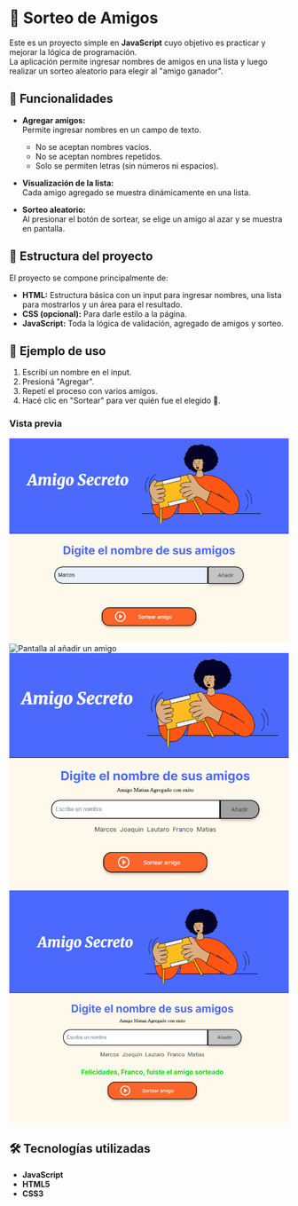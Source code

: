 # 🎉 Sorteo de Amigos

Este es un proyecto simple en **JavaScript** cuyo objetivo es practicar y mejorar la lógica de programación.  
La aplicación permite ingresar nombres de amigos en una lista y luego realizar un sorteo aleatorio para elegir al "amigo ganador".  

## 🚀 Funcionalidades

- **Agregar amigos:**  
  Permite ingresar nombres en un campo de texto.  
  - No se aceptan nombres vacíos.  
  - No se aceptan nombres repetidos.  
  - Solo se permiten letras (sin números ni espacios).

- **Visualización de la lista:**  
  Cada amigo agregado se muestra dinámicamente en una lista.

- **Sorteo aleatorio:**  
  Al presionar el botón de sortear, se elige un amigo al azar y se muestra en pantalla.

## 📂 Estructura del proyecto

El proyecto se compone principalmente de:
- **HTML:** Estructura básica con un input para ingresar nombres, una lista para mostrarlos y un área para el resultado.  
- **CSS (opcional):** Para darle estilo a la página.  
- **JavaScript:** Toda la lógica de validación, agregado de amigos y sorteo.

## 📸 Ejemplo de uso

1. Escribí un nombre en el input.  
2. Presioná "Agregar".  
3. Repetí el proceso con varios amigos.  
4. Hacé clic en "Sortear" para ver quién fue el elegido 🎊.  

### Vista previa

![Ingreso de nombre](./assets/IngresarNombre.png)  
![Pantalla al añadir un amigo](./assets/AñadirAmigo.png)  
![Lista con varios nombres agregados](./assets/VariosNombres.png)  
![Resultado mostrando el amigo sorteado](./assets/AmigoSorteado.png)

## 🛠️ Tecnologías utilizadas

- **JavaScript**  
- **HTML5**  
- **CSS3**